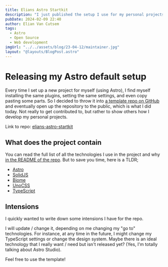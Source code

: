 ```yaml
---
title: Elians Astro Startkit
description: "I just published the setup I use for my personal projects. You can read more about it in this blogpost."
pubDate: 2024-02-09 22:40
author: Elian Van Cutsem
tags:
  - Astro
  - Open Source
  - Web development
imgUrl: "../../assets/blog/23-04-12/maintainer.jpg"
layout: "@layouts/BlogPost.astro"
---
```


# Releasing my Astro default setup

Every time I set up a new project for myself (using Astro), I find myself installing the same plugins, setting the same settings, and even copy pasting some parts. So I decided to throw it into [a template repo on GitHub](https://github.com/ElianCodes/elians-astro-startkit) and eventually open up the repository to the public, which is what I did today. Not really to get contributed to, but rather to show others how I develop my personal projects.

Link to repo: [elians-astro-startkit](https://github.com/ElianCodes/elians-astro-startkit)

## What does the project contain

You can read the full list of all the technologies I use in the project and why [in the README of the repo](https://github.com/ElianCodes/elians-astro-startkit). But to save you time, here is a TLDR;

- [Astro](https://astro.build)
- [SolidJS](https://www.solidjs.com/)
- [Biome](https://biomejs.dev/)
- [UnoCSS](https://unocss.dev/)
- [TypeScript](https://www.typescriptlang.org/)

## Intensions

I quickly wanted to write down some intensions I have for the repo.

I will update / change it, depending on me changing my "go to" technologies. For instance, at any time in the future, I might change my TypeScript settings or change the design system. Maybe there is an ideal technology that I really want / need but isn't released yet? (Yes, I'm totally talking about Astro Studio).

Feel free to use the template!
